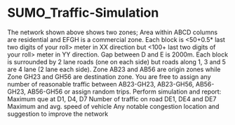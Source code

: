 # SUMO_Traffic-Simulation
The network shown above shows two zones; Area within ABCD columns are residential and EFGH is a commercial zone. Each block is &lt;50+0.5* last two digits of your roll> meter in XX direction but &lt;100+ last two digits of your roll> meter in YY direction. Gap between D and E is 2000m. Each block is surrounded by 2 lane roads (one on each side) but roads along 1, 3 and 5 are 4 lane (2 lane each side). Zone AB23 and AB56 are origin zones while Zone GH23 and GH56 are destination zone. You are free to assign any number of reasonable traffic between AB23-GH23, AB23-GH56, AB56-GH23, AB56-GH56 or assign random trips. Perform simulation and report: Maximum que at D1, D4, D7 Number of traffic on road DE1, DE4 and DE7 Maximum and avg. speed of vehicle Any notable congestion location and suggestion to improve the network
